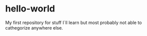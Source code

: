 # hello-world
My first repository for stuff I`ll learn but most probably not able to cathegorize anywhere else.
